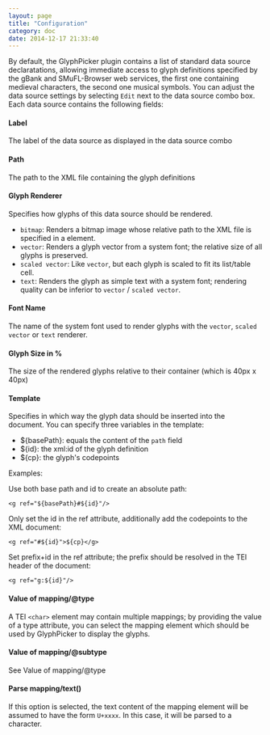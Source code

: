 ```yaml
---
layout: page
title: "Configuration"
category: doc
date: 2014-12-17 21:33:40
---
```


By default, the GlyphPicker plugin contains a list of standard data source declaratations, allowing immediate access to glyph definitions specified by 
the gBank and SMuFL-Browser web services, the first one containing medieval 
characters, the second one musical symbols. 
You can adjust the data source settings by selecting `Edit` next to the data 
source combo box. Each data source contains the following fields:

#### Label

The label of the data source as displayed in the data source combo

#### Path

The path to the XML file containing the glyph definitions

#### Glyph Renderer

Specifies how glyphs of this data source should be rendered.

- `bitmap`: Renders a bitmap image whose relative path to the XML file is specified in a <graphic> element. 
- `vector`: Renders a glyph vector from a system font; the relative size of all glyphs is preserved.
- `scaled vector`: Like `vector`, but each glyph is scaled to fit its list/table cell.
- `text`: Renders the glyph as simple text with a system font; rendering quality can be inferior to `vector` / `scaled vector`.

#### Font Name

The name of the system font used to render glyphs with the `vector`, `scaled vector` or `text` renderer.

#### Glyph Size in %

The size of the rendered glyphs relative to their container (which is 40px x 40px)

#### Template

Specifies in which way the glyph data should be inserted into the document. You can specify three variables in the template:

- ${basePath}: equals the content of the `path` field
- ${id}: the xml:id of the glyph definition
- ${cp}: the glyph's codepoints

Examples:

Use both base path and id to create an absolute path:

```
<g ref="${basePath}#${id}"/>
```

Only set the id in the ref attribute, additionally add the codepoints to the XML document:

```
<g ref="#${id}">${cp}</g>
```

Set prefix+id in the ref attribute; the prefix should be resolved in the TEI header of the document:

```
<g ref="g:${id}"/>
```

#### Value of mapping/@type

A TEI `<char>` element may contain multiple mappings; by providing the value of a type attribute, you can select the mapping element which should be
used by GlyphPicker to display the glyphs.

#### Value of mapping/@subtype

See Value of mapping/@type

#### Parse mapping/text()

If this option is selected, the text content of the mapping element will be assumed to have the form `U+xxxx`. In this case, it will be parsed to a character.
